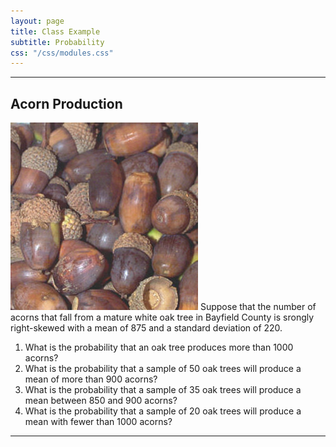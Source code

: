 ```yaml
---
layout: page
title: Class Example
subtitle: Probability
css: "/css/modules.css"
---
```


----

## Acorn Production
<img src="zimgs/acorns.jpg" alt="Acorns" class="img-right">
Suppose that the number of acorns that fall from a mature white oak tree in Bayfield County is srongly right-skewed with a mean of 875 and a standard deviation of 220.

1. What is the probability that an oak tree produces more than 1000 acorns?
1. What is the probability that a sample of 50 oak trees will produce a mean of more than 900 acorns?
1. What is the probability that a sample of 35 oak trees will produce a mean between 850 and 900 acorns?
1. What is the probability that a sample of 20 oak trees will produce a mean with fewer than 1000 acorns?

----
